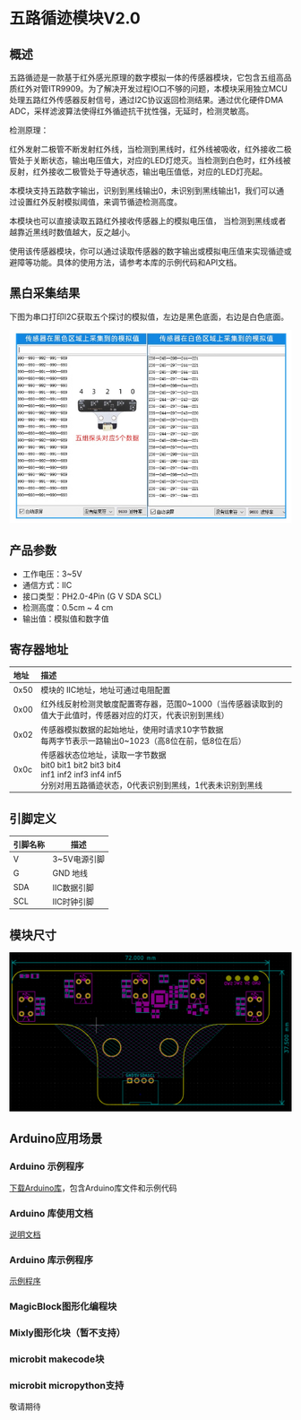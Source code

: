 # 五路循迹模块V2.0

## 概述

五路循迹是一款基于红外感光原理的数字模拟一体的传感器模块，它包含五组高品质红外对管ITR9909。为了解决开发过程IO口不够的问题，本模块采用独立MCU处理五路红外传感器反射信号，通过I2C协议返回检测结果。通过优化硬件DMA ADC，采样滤波算法使得红外循迹抗干扰性强，无延时，检测灵敏高。

检测原理：

红外发射二极管不断发射红外线，当检测到黑线时，红外线被吸收，红外接收二极管处于关断状态，输出电压值大，对应的LED灯熄灭。当检测到白色时，红外线被反射，红外接收二极管处于导通状态，输出电压值低，对应的LED灯亮起。

本模块支持五路数字输出，识别到黑线输出0，未识别到黑线输出1，我们可以通过设置红外反射模拟阈值，来调节循迹检测高度。

本模块也可以直接读取五路红外接收传感器上的模拟电压值， 当检测到黑线或者越靠近黑线时数值越大，反之越小。

使用该传感器模块，你可以通过读取传感器的数字输出或模拟电压值来实现循迹或避障等功能。具体的使用方法，请参考本库的示例代码和API文档。

## 黑白采集结果

下图为串口打印I2C获取五个探讨的模拟值，左边是黑色底面，右边是白色底面。

<img src="./five_way_tracking_sensor/infraredtracking_output.jpg" alt="infraredtracking_output"  />

## 产品参数

- 工作电压：3~5V
- 通信方式：IIC
- 接口类型：PH2.0-4Pin (G V SDA SCL)
- 检测高度：0.5cm ~ 4 cm
- 输出值：模拟值和数字值

## 寄存器地址

| 地址   | 描述 |
|:-----|:-----|
| 0x50 | 模块的 IIC地址，地址可通过电阻配置 |
| 0x00 | 红外线反射检测灵敏度配置寄存器，范围0~1000（当传感器读取到的值大于此值时，传感器对应的灯灭，代表识别到黑线）|
| 0x02 | 传感器模拟数据的起始地址，使用时请求10字节数据 <br> 每两字节表示一路输出0~1023（高8位在前，低8位在后）|
| 0x0c | 传感器状态位地址，读取一字节数据 <br> bit0 bit1 bit2 bit3 bit4 <br> inf1 inf2 inf3 inf4 inf5 <br> 分别对用五路循迹状态，0代表识别到黑线，1代表未识别到黑线 |

## 引脚定义

| 引脚名称 | 描述 |
|------|---------|
| V    | 3~5V电源引脚 |
| G    | GND 地线  |
| SDA  | IIC数据引脚 |
| SCL  | IIC时钟引脚 |

## 模块尺寸

![模块尺寸](five_way_tracking_sensor/infraredtracking.png)

## Arduino应用场景

### Arduino 示例程序

[下载Arduino库](https://github.com/emakefun-arduino-library/emakefun_five_line_tracker/archive/refs/tags/release.zip)，包含Arduino库文件和示例代码

### Arduino 库使用文档

[说明文档](https://github.com/emakefun-arduino-library/emakefun_five_line_tracker#linetracker-library-v20)

### Arduino 库示例程序

[示例程序](https://github.com/emakefun-arduino-library/emakefun_five_line_tracker#%E7%A4%BA%E4%BE%8B%E4%BB%A3%E7%A0%81)

### MagicBlock图形化编程块

### Mixly图形化块（暂不支持）

### microbit makecode块

### microbit micropython支持

敬请期待
